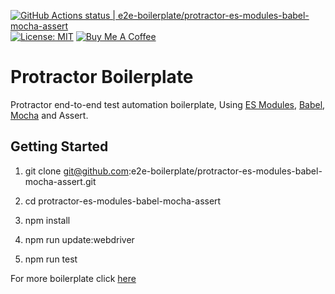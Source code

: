 [![GitHub Actions status | e2e-boilerplate/protractor-es-modules-babel-mocha-assert](https://github.com/e2e-boilerplate/protractor-es-modules-babel-mocha-assert/workflows/protractor-es-modules-babel-mocha-assert/badge.svg)](https://github.com/e2e-boilerplate/protractor-es-modules-babel-mocha-assert/actions?workflow=protractor-es-modules-babel-mocha-assert) [![License: MIT](https://img.shields.io/badge/License-MIT-yellow.svg)](https://opensource.org/licenses/MIT) [![Buy Me A Coffee](https://img.shields.io/badge/buy-me%20coffee-orange)](https://www.buymeacoffee.com/xgirma)
    
# Protractor Boilerplate
    
Protractor end-to-end test automation boilerplate, Using [ES Modules](https://hacks.mozilla.org/2018/03/es-modules-a-cartoon-deep-dive/), [Babel](https://babeljs.io), [Mocha](https://mochajs.org) and Assert.
    
## Getting Started
    
1. git clone git@github.com:e2e-boilerplate/protractor-es-modules-babel-mocha-assert.git
    
2. cd protractor-es-modules-babel-mocha-assert
    
3. npm install
    
4. npm run update:webdriver
    
5. npm run test
        
    
For more boilerplate click [here](https://github.com/e2e-boilerplate/utils/blob/master/docs/implemented.md)